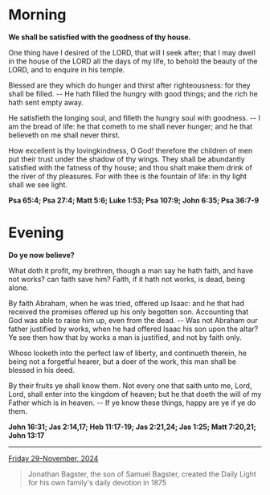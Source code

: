 # Morning

**We shall be satisfied with the goodness of thy house.**
 
One thing have I desired of the LORD, that will I seek after; that I may dwell in the house of the LORD all the days of my life, to behold the beauty of the LORD, and to enquire in his temple.
 
Blessed are they which do hunger and thirst after righteousness: for they shall be filled. -- He hath filled the hungry with good things; and the rich he hath sent empty away.
 
He satisfieth the longing soul, and filleth the hungry soul with goodness. -- I am the bread of life: he that cometh to me shall never hunger; and he that believeth on me shall never thirst.
 
How excellent is thy lovingkindness, O God! therefore the children of men put their trust under the shadow of thy wings. They shall be abundantly satisfied with the fatness of thy house; and thou shalt make them drink of the river of thy pleasures. For with thee is the fountain of life: in thy light shall we see light.  

**Psa 65:4; Psa 27:4; Matt 5:6; Luke 1:53; Psa 107:9; John 6:35; Psa 36:7-9**

# Evening

**Do ye now believe?**
 
What doth it profit, my brethren, though a man say he hath faith, and have not works? can faith save him? Faith, if it hath not works, is dead, being alone.
 
By faith Abraham, when he was tried, offered up Isaac: and he that had received the promises offered up his only begotten son. Accounting that God was able to raise him up, even from the dead. -- Was not Abraham our father justified by works, when he had offered Isaac his son upon the altar? Ye see then how that by works a man is justified, and not by faith only.
 
Whoso looketh into the perfect law of liberty, and continueth therein, he being not a forgetful hearer, but a doer of the work, this man shall be blessed in his deed.
 
By their fruits ye shall know them. Not every one that saith unto me, Lord, Lord, shall enter into the kingdom of heaven; but he that doeth the will of my Father which is in heaven. -- If ye know these things, happy are ye if ye do them.  

**John 16:31; Jas 2:14,17; Heb 11:17-19; Jas 2:21,24; Jas 1:25; Matt 7:20,21; John 13:17**

---

[Friday 29-November, 2024](https://t.me/s/daily_light)

> Jonathan Bagster, the son of Samuel Bagster, created the Daily Light for his own family's daily devotion in 1875

